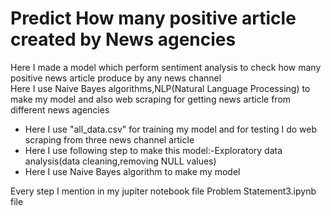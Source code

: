 # Predict How many positive article created by News agencies
Here I made a model which perform sentiment analysis to check how many positive news article produce by any news channel \
Here I use Naive Bayes algorithms,NLP(Natural Language Processing) to make my model and also web scraping for getting news article from
different news agencies 
- Here I use "all_data.csv" for training my model and for testing I do web scraping from three news channel article 
- Here I use following step to make this model:-Exploratory data analysis(data cleaning,removing NULL values) 
- Here I use  Naive Bayes algorithm to make my model 

Every step I mention in my jupiter notebook file Problem Statement3.ipynb file
